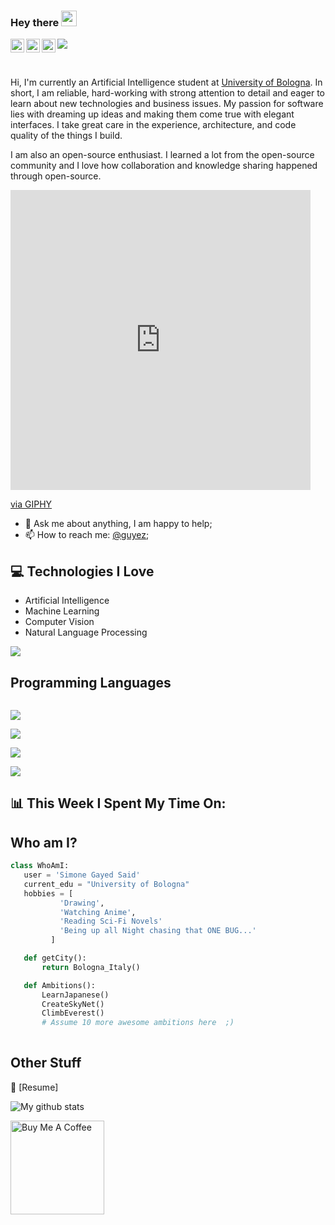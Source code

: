 ### Hey there <img src="https://media.giphy.com/media/hvRJCLFzcasrR4ia7z/giphy.gif" width="25px">
<a href="https://www.linkedin.com/in/simonegayedsaid/">
<img align="left" alt="LinkedIn" width="22px" src="https://user-images.githubusercontent.com/49990979/111154903-0629f880-8594-11eb-97e3-da3349b1f1f3.png" />
</a>
<a href="https://www.facebook.com/simone.gayed/">
<img align="left" alt="Facebook" width="22px" src="https://user-images.githubusercontent.com/49990979/111154944-1215ba80-8594-11eb-81da-18a143f00e12.png" />
</a>
<a href="https://www.instagram.com/simonegayed/">
<img align="left" alt="Instagram" width="22px" src="https://user-images.githubusercontent.com/49990979/111155000-248ff400-8594-11eb-9670-ab04a057bbd9.png" />
</a>

![](https://visitor-badge.glitch.me/badge?page_id=guyez.guyez)

<br />


Hi, I'm currently an Artificial Intelligence student at [University of Bologna](https://corsi.unibo.it/2cycle/artificial-intelligence). In short, I am reliable, hard-working with strong attention to detail and eager to learn about new technologies and business issues. My passion for software lies with dreaming up ideas and making them come true with elegant interfaces. I take great care in the experience, architecture, and code quality of the things I build.

I am also an open-source enthusiast. I learned a lot from the open-source community and I love how collaboration and knowledge sharing happened through open-source.

<iframe src="https://giphy.com/embed/LmNwrBhejkK9EFP504" width="480" height="480" frameBorder="0" class="giphy-embed" allowFullScreen></iframe><p><a href="https://giphy.com/gifs/memecandy-LmNwrBhejkK9EFP504">via GIPHY</a></p>
  
- 💬 Ask me about anything, I am happy to help;
- 📫 How to reach me: [@guyez](https://www.linkedin.com/in/simonegayedsaid/);

## :computer: Technologies I Love
* Artificial Intelligence
* Machine Learning
* Computer Vision
* Natural Language Processing
<img src = "https://github-readme-stats.vercel.app/api/top-langs/?username=guyez&layout=compact">


## Programming Languages

<code> <img src="https://img.icons8.com/color/48/000000/c-programming.png" /> </code>
<code> <img src="https://img.icons8.com/color/48/000000/c-plus-plus-logo.png" /> </code>
<code> <img src="https://img.icons8.com/color/48/000000/java-coffee-cup-logo.png" /> </code>
<code> <img src="https://img.icons8.com/color/48/000000/python.png" /> </code>

## 📊 This Week I Spent My Time On:
<!--START_SECTION:waka-->
<!--END_SECTION:waka-->


 ## Who am I?
 ```python
 class WhoAmI:
	user = 'Simone Gayed Said'
	current_edu = "University of Bologna"
	hobbies = [
			'Drawing',
			'Watching Anime',
			'Reading Sci-Fi Novels'
			'Being up all Night chasing that ONE BUG...'
		  ]

	def getCity():
		return Bologna_Italy()

	def Ambitions():
		LearnJapanese()
		CreateSkyNet()
		ClimbEverest()
		# Assume 10 more awesome ambitions here  ;)
	
 ```
 
## Other Stuff
📝 [Resume]
   
![My github stats](https://github-readme-stats.vercel.app/api?username=guyez&show_icons=true&hide=[%22issues%22])

<a href="https://www.buymeacoffee.com/guyez" target="_blank"><img src="https://cdn.buymeacoffee.com/buttons/v2/default-red.png" alt="Buy Me A Coffee" width="150" ></a>



